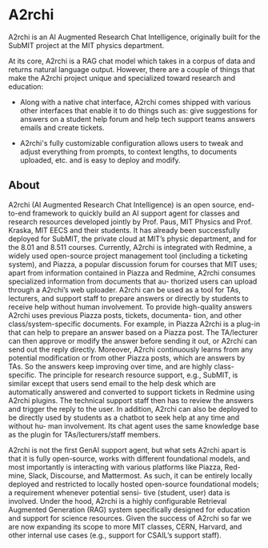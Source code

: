 # A2rchi

[//]: # (TODO: rewrite this section)

A2rchi is an AI Augmented Research Chat Intelligence, originally built for the SubMIT project at the MIT physics department. 

At its core, A2rchi is a RAG chat model which takes in a corpus of data and returns natural language output. However, there are a couple of things that make the A2rchi project unique and specialized toward research and education:

- Along with a native chat interface, A2rchi comes shipped with various other interfaces that enable it to do things such as: give suggestions for answers on a student help forum and help tech support teams answers emails and create tickets.

- A2rchi's fully customizable configuration allows users to tweak and adjust everything from prompts, to context lengths, to documents uploaded, etc. and is easy to deploy and modify.

## About

[//]: # (TODO: rewrite this section)

A2rchi (AI Augmented Research Chat Intelligence) is an open source, end-to-end framework to quickly
build an AI support agent for classes and research resources developed jointly by Prof. Paus, MIT
Physics and Prof. Kraska, MIT EECS and their students. It has already been successfully deployed for SubMIT, the
private cloud at MIT’s physic department, and for the 8.01 and 8.511 courses. Currently, A2rchi is
integrated with Redmine, a widely used open-source project management tool (including a ticketing
system), and Piazza, a popular discussion forum for courses that MIT uses; apart from information
contained in Piazza and Redmine, A2rchi consumes specialized information from documents that au-
thorized users can upload through a A2rchi’s web uploader. A2rchi can be used as a tool for TAs,
lecturers, and support staff to prepare answers or directly by students to receive help without human
involvement. To provide high-quality answers A2rchi uses previous Piazza posts, tickets, documenta-
tion, and other class/system-specific documents. For example, in Piazza A2rchi is a plug-in that can
help to prepare an answer based on a Piazza post. The TA/lecturer can then approve or modify the
answer before sending it out, or A2rchi can send out the reply directly. Moreover, A2rchi continuously
learns from any potential modification or from other Piazza posts, which are answers by TAs. So the
answers keep improving over time, and are highly class-specific. The principle for research resource
support, e.g., SubMIT, is similar except that users send email to the help desk which are automatically
answered and converted to support tickets in Redmine using A2rchi plugins. The technical support
staff then has to review the answers and trigger the reply to the user. In addition, A2rchi can also
be deployed to be directly used by students as a chatbot to seek help at any time and without hu-
man involvement. Its chat agent uses the same knowledge base as the plugin for TAs/lecturers/staff
members.

A2rchi is not the first GenAI support agent, but what sets A2rchi apart is that it is fully open-source, works with different
foundational models, and most importantly is interacting with various platforms like Piazza, Red-
mine, Slack, Discourse, and Mattermost. As such, it can be entirely locally deployed and
restricted to locally hosted open-source foundational models; a requirement whenever potential sensi-
tive (student, user) data is involved. Under the hood, A2rchi is a highly configurable Retrieval Augmented
Generation (RAG) system specifically designed for education and support for science resources.
Given the success of A2rchi so far we are now expanding its scope to more MIT classes,
CERN, Harvard, and other internal use cases (e.g., support for CSAIL’s support staff).

